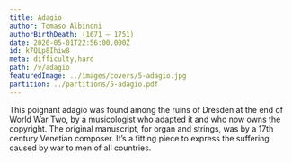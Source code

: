 ```yaml
---
title: Adagio
author: Tomaso Albinoni
authorBirthDeath: (1671 – 1751)
date: 2020-05-01T22:56:00.000Z
id: k7QLp8Ihiw8
meta: difficulty,hard
path: /v/adagio
featuredImage: ../images/covers/5-adagio.jpg
partition: ../partitions/5-adagio.pdf
---
```

This poignant adagio was found among the ruins of Dresden at the end of World War Two, by a musicologist who adapted it and who now owns the copyright. The original manuscript, for organ and strings, was by a 17th century Venetian composer. It’s a fitting piece to express the suffering caused by war to men of all countries.
